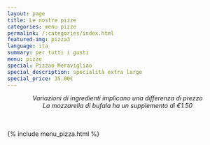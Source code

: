 ```yaml
---
layout: page
title: Le nostre pizze
categories: menu pizze
permalink: /:categories/index.html
featured-img: pizza3
language: ita
summary: per tutti i gusti
menu: pizze
special: Pizzao Meravigliao
special_description: specialità extra large
special_price: 35.00€
---
```


<center><i>Variazioni di ingredienti implicano una differenza di prezzo</i></center>
<center><i>La mozzarella di bufala ha un supplemento di €1.50</i></center>
<br>
<br>

{% include menu_pizza.html %}